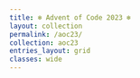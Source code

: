 ```yaml
---
title: ❄️ Advent of Code 2023 ❄️
layout: collection
permalink: /aoc23/
collection: aoc23
entries_layout: grid
classes: wide
---
```

